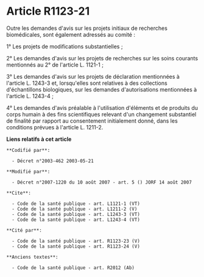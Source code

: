 # Article R1123-21

Outre les demandes d'avis sur les projets initiaux de recherches biomédicales, sont également adressés au comité : 

1° Les projets de modifications substantielles ; 

2° Les demandes d'avis sur les projets de recherches sur les soins courants mentionnés au 2° de l'article L. 1121-1 ; 

3° Les demandes d'avis sur les projets de déclaration mentionnées à l'article L. 1243-3 et, lorsqu'elles sont relatives à des
collections d'échantillons biologiques, sur les demandes d'autorisations mentionnées à l'article L. 1243-4 ; 

4° Les demandes d'avis préalable à l'utilisation d'éléments et de produits du corps humain à des fins scientifiques relevant
d'un changement substantiel de finalité par rapport au consentement initialement donné, dans les conditions prévues à
l'article L. 1211-2.

**Liens relatifs à cet article**

	**Codifié par**:

	  - Décret n°2003-462 2003-05-21

	**Modifié par**:

	  - Décret n°2007-1220 du 10 août 2007 - art. 5 () JORF 14 août 2007

	**Cite**:

	  - Code de la santé publique - art. L1121-1 (VT)
	  - Code de la santé publique - art. L1211-2 (V)
	  - Code de la santé publique - art. L1243-3 (VT)
	  - Code de la santé publique - art. L1243-4 (VT)

	**Cité par**:

	  - Code de la santé publique - art. R1123-23 (V)
	  - Code de la santé publique - art. R1123-24 (V)

	**Anciens textes**:

	  - Code de la santé publique - art. R2012 (Ab)
